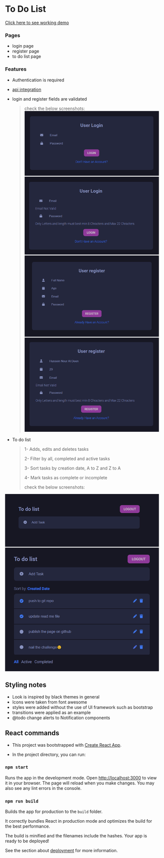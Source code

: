 # To Do List

[Click here to see working demo](https://husseinnd.github.io/to-do-list/)

### Pages

- login page
- register page
- to do list page

### Features

- Authentication is required
- [api integration](https://documenter.getpostman.com/view/8858534/SW7dX7JG#83f03f13-598d-4790-80be-f40050d3f0f1)
- login and register fields are validated

  > check the below screenshots:
  > ![Login Page](./read-me-assets/login.png)  
  > ![Login Page](./read-me-assets/login-validation.png)  
  > ![Register Page](./read-me-assets/register.png)  
  > ![Register Page](./read-me-assets/register-validation.png)

- To do list

  > 1- Adds, edits and deletes tasks
  >
  > 2- Filter by all, completed and active tasks
  >
  > 3- Sort tasks by creation date, A to Z and Z to A
  >
  > 4- Mark tasks as complete or incomplete
  >
  > check the below screenshots:

![Tasks Empty Page](./read-me-assets/tasks-empty.png)  
![Tasks Page](./read-me-assets/tasks-list.png)

## Styling notes

- Look is inspired by black themes in general
- Icons were taken from font awesome
- styles were added without the use of UI framework such as bootstrap
- transitions were applied as an example
- @todo change alerts to Notification components

## React commands

- This project was bootstrapped with [Create React App](https://github.com/facebook/create-react-app).

- In the project directory, you can run:

### `npm start`

Runs the app in the development mode.
Open [http://localhost:3000](http://localhost:3000) to view it in your browser.
The page will reload when you make changes.
You may also see any lint errors in the console.

### `npm run build`

Builds the app for production to the `build` folder.

It correctly bundles React in production mode and optimizes the build for the best performance.

The build is minified and the filenames include the hashes.
Your app is ready to be deployed!

See the section about [deployment](https://facebook.github.io/create-react-app/docs/deployment) for more information.

